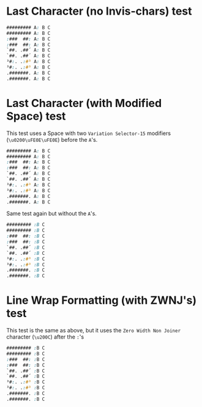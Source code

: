 # Last Character (no Invis-chars) test

```css
######### A: B C
######### A: B C
:###  ##: A: B C
:###  ##: A: B C
`##. .##´ A: B C
`##. .##´ A: B C
³#:. .:#³ A: B C
³#:. .:#³ A: B C
.#######. A: B C
.#######. A: B C
 ```
 
# Last Character (with Modified Space) test

This test uses a Space with two `Variation Selector-15` modifiers (`\u0200\uFE0E\uFE0E`) before the `A`'s.

```css
######### ︎︎A: B C
######### ︎︎A: B C
:###  ##: ︎︎A: B C
:###  ##: ︎︎A: B C
`##. .##´ ︎︎A: B C
`##. .##´ ︎︎A: B C
³#:. .:#³ ︎︎A: B C
³#:. .:#³ ︎︎A: B C
.#######. ︎︎A: B C
.#######. ︎︎A: B C
 ```
 
 Same test again but without the `A`'s.
 
```css
######### ︎︎:B C
######### ︎︎:B C
:###  ##: ︎︎:B C
:###  ##: ︎︎:B C
`##. .##´ ︎︎:B C
`##. .##´ ︎︎:B C
³#:. .:#³ ︎︎:B C
³#:. .:#³ ︎︎:B C
.#######. ︎︎:B C
.#######. ︎︎:B C
 ```
 
 # Line Wrap Formatting (with ZWNJ's) test
 
 This test is the same as above, but it uses the `Zero Width Non Joiner` character (`\u200C`) after the `:`'s
 
```css
######### ︎︎:‌B C
######### ︎︎:‌B C
:###  ##: ︎︎:‌B C
:###  ##: ︎︎:‌B C
`##. .##´ ︎︎:‌B C
`##. .##´ ︎︎:‌B C
³#:. .:#³ ︎︎:‌B C
³#:. .:#³ ︎︎:‌B C
.#######. ︎︎:‌B C
.#######. ︎︎:‌B C
 ```
